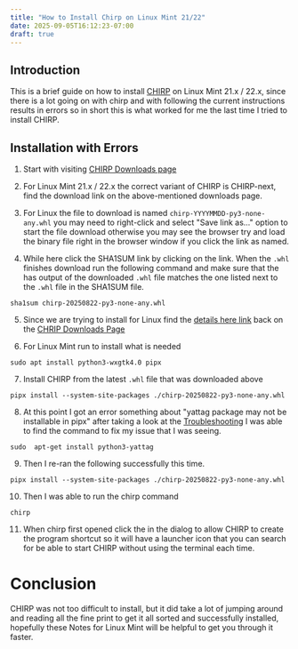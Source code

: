 ```yaml
---
title: "How to Install Chirp on Linux Mint 21/22"
date: 2025-09-05T16:12:23-07:00
draft: true
---
```


## Introduction 
This is a brief guide on how to install [CHIRP](https://chirpmyradio.com/projects/chirp/wiki/Home) on Linux Mint 21.x / 22.x, since there is a lot going on with chirp and with following the current instructions results in errors so in short this is what worked for me the last time I tried to install CHIRP.

## Installation with Errors

1. Start with visiting [CHIRP Downloads page](https://chirpmyradio.com/projects/chirp/wiki/Download)
2. For Linux Mint 21.x / 22.x the correct variant of CHIRP is CHIRP-next, find the download link on the above-mentioned downloads page. 
3. For Linux the file to download is named `chirp-YYYYMMDD-py3-none-any.whl` you may need to right-click and select "Save link as..." option to start the file download otherwise you may see the browser try and load the binary file right in the browser window if you click the link as named.

4. While here click the SHA1SUM link by clicking on the link.  When the `.whl` finishes download run the following command and make sure that the has output of the downloaded `.whl` file  matches the one listed next to the `.whl` file in the SHA1SUM file.

```
sha1sum chirp-20250822-py3-none-any.whl
```

5. Since we are trying to install for Linux find the [details here link](https://chirpmyradio.com/projects/chirp/wiki/ChirpOnLinux) back on the [CHRIP Downloads Page](https://chirpmyradio.com/projects/chirp/wiki/Download#)

6. For Linux Mint run to install what is needed
```
sudo apt install python3-wxgtk4.0 pipx
```

7. Install CHIRP from the latest `.whl` file that was downloaded above 

```
pipx install --system-site-packages ./chirp-20250822-py3-none-any.whl
```

8. At this point I got an error something about "yattag package may not be installable in pipx" after taking a look at the [Troubleshooting](https://chirpmyradio.com/projects/chirp/wiki/ChirpOnLinux#Troubleshooting) I was able to find the command to fix my issue that I was seeing. 

```
sudo  apt-get install python3-yattag
```
9. Then I re-ran the following successfully this time.

```
pipx install --system-site-packages ./chirp-20250822-py3-none-any.whl
```

10. Then I was able to run the chirp command 

```chirp```

11. When chirp first opened click the in the dialog to allow CHIRP to create the program shortcut so it will have a launcher icon that you can search for  be able to start CHIRP without using the terminal each time.


# Conclusion 

CHIRP was not too difficult to install, but it did take a lot of jumping around and reading all the fine print to get it all sorted and successfully installed, hopefully these Notes for Linux Mint will be helpful to get you through it faster.
